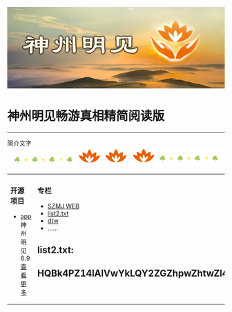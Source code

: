   
![N|Solid](https://github.com/szmj0/update/blob/main/extras/Icon-256.jpg)
# 神州明见畅游真相精简阅读版 	
---
简介文字
![N|Solid](https://github.com/szmj0/update/blob/main/extras/sjmj-fg.jpg)

<table align="center"><tr>
<td valign="top" width="33%" style="word-wrap: break-word;">

### 开源项目  
- [app](github.com/szmj0/update/blob/main/extras/szmj-v6.9.2024010901.apk)神州明见6.9	
[查看更多](github.com/szmj0/Publish)	 

	
</td>
<td valign="top" width="33%" style="word-wrap: break-word;">

### 专栏  
- [SZMJ WEB](github.com/szmj0/update/blob/main/extras/SZZD_PC/szmjweb.3.0.zip)
- [list2.txt](szzdmj.github.io/github-page-test/list2.txt)
- [dtw](j.mp/ddw2288)
- ……

	
**list2.txt:**      
---
HQBk4PZ14lAlVwYkLQY2ZGZhpwZhtwZl4FAlRQY2DwZhVGAhRwAk4PBkVQYkVwY0HwY4VwZhHwZkjlAm4FZ0RwY0ZwY0RGZfVmZhpGBhRwAk4FZfHQAk4lAkRwYkLGZhRQYlRwYmtwYkLGZhRQYlxwYkNGZhRwAk4FZfRGZl4FA34FZ2RwYkjPB0VwYjRGZhRwAk4FZfLmZk4lA44PA3RwYkjvZkVwY5ZwYkZwZhRwAfxQBhNGAhRmZl4FZ2jPB0VwYmRGZhpwZl4FZ2jvZ14PBlVwYjLGZhRQYlDwYlRwZhHGZk4FB1jFB4RwYmZwYkDGZhNwZljPB4RwYltwY5VwZhLmZfpQBk4FA34lA04PAkRQY5xGZhVmZk4PBlVwY1VGZfVGAk4FAmVwYlZwY0RGZftQZk4lAl4FZ2RwY4RwZftmAk4FZ44PAm4FZfDGZk4FZ0VwY0ZwY0RGZfZGZk4FZ0VwY0ZwY0RGZ24
---
	
</td>
</tr></table>
